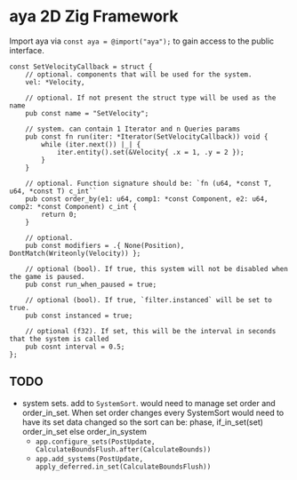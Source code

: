 # aya 2D Zig Framework

Import aya via `const aya = @import("aya");` to gain access to the public interface.



```zig
const SetVelocityCallback = struct {
    // optional. components that will be used for the system.
    vel: *Velocity,

    // optional. If not present the struct type will be used as the name
    pub const name = "SetVelocity";

    // system. can contain 1 Iterator and n Queries params
    pub const fn run(iter: *Iterator(SetVelocityCallback)) void {
        while (iter.next()) |_| {
            iter.entity().set(&Velocity{ .x = 1, .y = 2 });
        }
    }

    // optional. Function signature should be: `fn (u64, *const T, u64, *const T) c_int``
    pub const order_by(e1: u64, comp1: *const Component, e2: u64, comp2: *const Component) c_int {
        return 0;
    }

    // optional.
    pub const modifiers = .{ None(Position), DontMatch(Writeonly(Velocity)) };

    // optional (bool). If true, this system will not be disabled when the game is paused.
    pub const run_when_paused = true;

    // optional (bool). If true, `filter.instanced` will be set to true.
    pub const instanced = true;

    // optional (f32). If set, this will be the interval in seconds that the system is called
    pub cosnt interval = 0.5;
};
```



## TODO
- system sets. add to `SystemSort`. would need to manage set order and order_in_set. When set order changes every SystemSort
    would need to have its set data changed so the sort can be: phase, if_in_set(set) order_in_set else order_in_system
    - `app.configure_sets(PostUpdate, CalculateBoundsFlush.after(CalculateBounds))`
    - `app.add_systems(PostUpdate, apply_deferred.in_set(CalculateBoundsFlush))`
